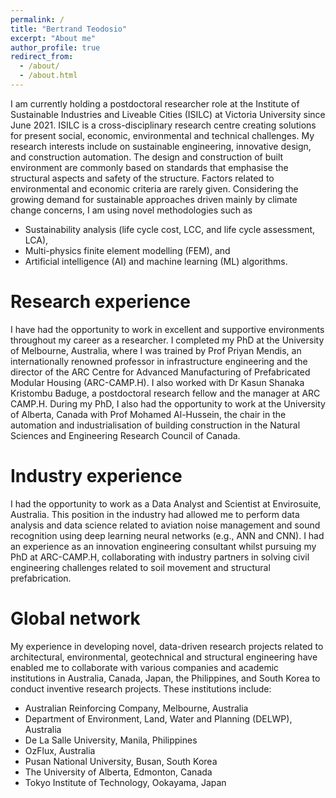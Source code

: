 ```yaml
---
permalink: /
title: "Bertrand Teodosio"
excerpt: "About me"
author_profile: true
redirect_from: 
  - /about/
  - /about.html
---
```


I am currently holding a postdoctoral researcher role at the Institute of Sustainable Industries and Liveable Cities (ISILC) at Victoria University since June 2021. ISILC is a cross-disciplinary research centre creating solutions for present social, economic, environmental and technical challenges. My research interests include on sustainable engineering, innovative design, and construction automation. The design and construction of built environment are commonly based on standards that emphasise the structural aspects and safety of the structure. Factors related to environmental and economic criteria are rarely given. Considering the growing demand for sustainable approaches driven mainly by climate change concerns, I am using novel methodologies such as 

- Sustainability analysis (life cycle cost, LCC, and life cycle assessment, LCA),
- Multi-physics finite element modelling (FEM), and
- Artificial intelligence (AI) and machine learning (ML) algorithms.

Research experience
======
I have had the opportunity to work in excellent and supportive environments throughout my career as a researcher. I completed my PhD at the University of Melbourne, Australia, where I was trained by Prof Priyan Mendis, an internationally renowned professor in infrastructure engineering and the director of the ARC Centre for Advanced Manufacturing of Prefabricated Modular Housing (ARC-CAMP.H). I also worked with Dr Kasun Shanaka Kristombu Baduge, a postdoctoral research fellow and the manager at ARC CAMP.H. During my PhD, I also had the opportunity to work at the University of Alberta, Canada with Prof Mohamed Al-Hussein, the chair in the automation and industrialisation of building construction in the Natural Sciences and Engineering Research Council of Canada. 

Industry experience
======
I had the opportunity to work as a Data Analyst and Scientist at Envirosuite, Australia. This position in the industry had allowed me to perform data analysis and data science related to aviation noise management and sound recognition using deep learning neural networks (e.g., ANN and CNN). I had an experience as an innovation engineering consultant whilst pursuing my PhD at ARC-CAMP.H, collaborating with industry partners in solving civil engineering challenges related to soil movement and structural prefabrication.

Global network
======
My experience in developing novel, data-driven research projects related to architectural, environmental, geotechnical and structural engineering have enabled me to collaborate with various companies and academic institutions in Australia, Canada, Japan, the Philippines, and South Korea to conduct inventive research projects. These institutions include:

- Australian Reinforcing Company, Melbourne, Australia
- Department of Environment, Land, Water and Planning (DELWP), Australia
- De La Salle University, Manila, Philippines
- OzFlux, Australia
- Pusan National University, Busan, South Korea
- The University of Alberta, Edmonton, Canada
- Tokyo Institute of Technology, Ookayama, Japan
